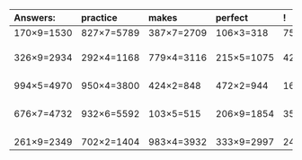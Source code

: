 | Answers: | practice | makes | perfect | ! |
| :--- | :--- | :--- | :--- | :--- |
| 170×9=1530 | 827×7=5789 | 387×7=2709 | 106×3=318 | 753×4=3012 | 
|   |   |   |   |   | 
|   |   |   |   |   | 
|   |   |   |   |   | 
| 326×9=2934 | 292×4=1168 | 779×4=3116 | 215×5=1075 | 425×9=3825 | 
|   |   |   |   |   | 
|   |   |   |   |   | 
|   |   |   |   |   | 
|   |   |   |   |   | 
| 994×5=4970 | 950×4=3800 | 424×2=848 | 472×2=944 | 168×3=504 | 
|   |   |   |   |   | 
|   |   |   |   |   | 
|   |   |   |   |   | 
|   |   |   |   |   | 
| 676×7=4732 | 932×6=5592 | 103×5=515 | 206×9=1854 | 353×6=2118 | 
|   |   |   |   |   | 
|   |   |   |   |   | 
|   |   |   |   |   | 
|   |   |   |   |   | 
| 261×9=2349 | 702×2=1404 | 983×4=3932 | 333×9=2997 | 244×4=976 | 
